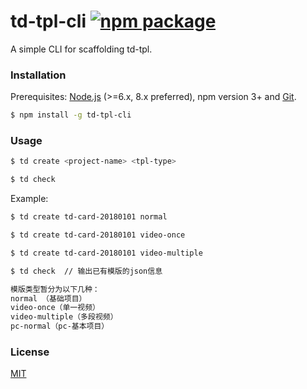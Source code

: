 # td-tpl-cli [![npm package](https://img.shields.io/npm/v/td-tpl-cli.svg)](https://www.npmjs.com/package/td-tpl-cli)

A simple CLI for scaffolding td-tpl.

### Installation ###

Prerequisites: [Node.js](https://nodejs.org/en/) (>=6.x, 8.x preferred), npm version 3+ and [Git](https://git-scm.com/).

``` bash
$ npm install -g td-tpl-cli
```

### Usage ###

``` bash
$ td create <project-name> <tpl-type>

$ td check
```

Example:

``` bash
$ td create td-card-20180101 normal

$ td create td-card-20180101 video-once

$ td create td-card-20180101 video-multiple
```

``` bash
$ td check  // 输出已有模版的json信息

模版类型暂分为以下几种：
normal （基础项目）
video-once（单一视频）
video-multiple（多段视频）
pc-normal（pc-基本项目）

```
### License ###

[MIT](https://opensource.org/licenses/MIT)

